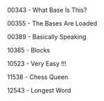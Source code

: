 00343 - What Base Is This?

00355 - The Bases Are Loaded

00389 - Basically Speaking

10365 - Blocks

10523 - Very Easy !!!

11538 - Chess Queen

12543 - Longest Word
